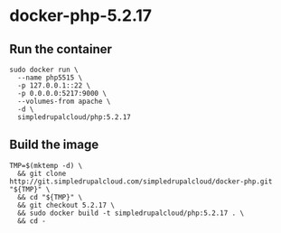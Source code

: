 docker-php-5.2.17
=================

Run the container
-----------------

    sudo docker run \
      --name php5515 \
      -p 127.0.0.1::22 \
      -p 0.0.0.0:5217:9000 \
      --volumes-from apache \
      -d \
      simpledrupalcloud/php:5.2.17

Build the image
---------------

    TMP=$(mktemp -d) \
      && git clone http://git.simpledrupalcloud.com/simpledrupalcloud/docker-php.git "${TMP}" \
      && cd "${TMP}" \
      && git checkout 5.2.17 \
      && sudo docker build -t simpledrupalcloud/php:5.2.17 . \
      && cd -
